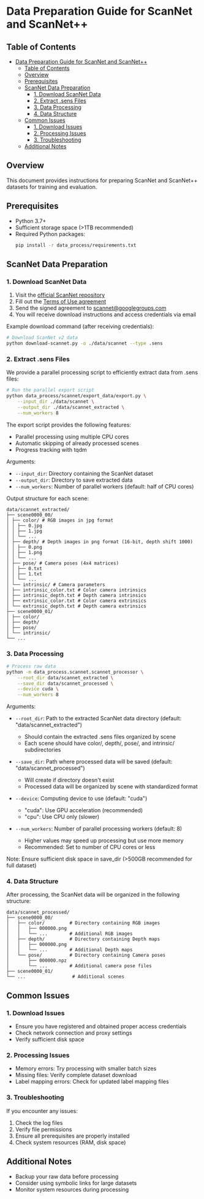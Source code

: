 # Data Preparation Guide for ScanNet and ScanNet++

## Table of Contents
- [Data Preparation Guide for ScanNet and ScanNet++](#data-preparation-guide-for-scannet-and-scannet)
  - [Table of Contents](#table-of-contents)
  - [Overview](#overview)
  - [Prerequisites](#prerequisites)
  - [ScanNet Data Preparation](#scannet-data-preparation)
    - [1. Download ScanNet Data](#1-download-scannet-data)
    - [2. Extract .sens Files](#2-extract-sens-files)
    - [3. Data Processing](#3-data-processing)
    - [4. Data Structure](#4-data-structure)
  - [Common Issues](#common-issues)
    - [1. Download Issues](#1-download-issues)
    - [2. Processing Issues](#2-processing-issues)
    - [3. Troubleshooting](#3-troubleshooting)
  - [Additional Notes](#additional-notes)

## Overview
This document provides instructions for preparing ScanNet and ScanNet++ datasets for training and evaluation.

## Prerequisites
- Python 3.7+
- Sufficient storage space (>1TB recommended)
- Required Python packages:
  ```bash
  pip install -r data_process/requirements.txt
  ```

## ScanNet Data Preparation

### 1. Download ScanNet Data
1. Visit the [official ScanNet repository](https://github.com/ScanNet/ScanNet)
2. Fill out the [Terms of Use agreement](http://kaldir.vc.in.tum.de/scannet/ScanNet_TOS.pdf)
3. Send the signed agreement to scannet@googlegroups.com
4. You will receive download instructions and access credentials via email

Example download command (after receiving credentials):
```bash
# Download ScanNet v2 data
python download-scannet.py -o ./data/scannet --type .sens
```

### 2. Extract .sens Files
We provide a parallel processing script to efficiently extract data from .sens files:

```bash
# Run the parallel export script
python data_process/scannet/export_data/export.py \
    --input_dir ./data/scannet \
    --output_dir ./data/scannet_extracted \
    --num_workers 8
```

The export script provides the following features:
- Parallel processing using multiple CPU cores
- Automatic skipping of already processed scenes
- Progress tracking with tqdm

Arguments:
- `--input_dir`: Directory containing the ScanNet dataset
- `--output_dir`: Directory to save extracted data
- `--num_workers`: Number of parallel workers (default: half of CPU cores)

Output structure for each scene:
```
data/scannet_extracted/
├── scene0000_00/
│ ├── color/ # RGB images in jpg format
│ │ ├── 0.jpg
│ │ ├── 1.jpg
│ │ └── ...
│ ├── depth/ # Depth images in png format (16-bit, depth shift 1000)
│ │ ├── 0.png
│ │ ├── 1.png
│ │ └── ...
│ ├── pose/ # Camera poses (4x4 matrices)
│ │ ├── 0.txt
│ │ ├── 1.txt
│ │ └── ...
│ └── intrinsic/ # Camera parameters
│ ├── intrinsic_color.txt # Color camera intrinsics
│ ├── intrinsic_depth.txt # Depth camera intrinsics
│ ├── extrinsic_color.txt # Color camera extrinsics
│ └── extrinsic_depth.txt # Depth camera extrinsics
├── scene0000_01/
│ ├── color/
│ ├── depth/
│ ├── pose/
│ └── intrinsic/
└── ...
```

### 3. Data Processing
```bash
# Process raw data
python -m data_process.scannet.scannet_processor \
    --root_dir data/scannet_extracted \
    --save_dir data/scannet_processed \
    --device cuda \
    --num_workers 8
```

Arguments:
- `--root_dir`: Path to the extracted ScanNet data directory (default: "data/scannet_extracted")
  - Should contain the extracted .sens files organized by scene
  - Each scene should have color/, depth/, pose/, and intrinsic/ subdirectories

- `--save_dir`: Path where processed data will be saved (default: "data/scannet_processed")
  - Will create if directory doesn't exist
  - Processed data will be organized by scene with standardized format

- `--device`: Computing device to use (default: "cuda")
  - "cuda": Use GPU acceleration (recommended)
  - "cpu": Use CPU only (slower)

- `--num_workers`: Number of parallel processing workers (default: 8)
  - Higher values may speed up processing but use more memory
  - Recommended: Set to number of CPU cores or less

Note: Ensure sufficient disk space in save_dir (>500GB recommended for full dataset)

### 4. Data Structure
After processing, the ScanNet data will be organized in the 
following structure:
```
data/scannet_processed/
├── scene0000_00/
│   ├── color/         # Directory containing RGB images
│   │   ├── 000000.png
│   │   └── ...        # Additional RGB images
│   ├── depth/         # Directory containing Depth maps
│   │   ├── 000000.png
│   │   └── ...        # Additional Depth maps
│   └── pose/          # Directory containing Camera poses
│       ├── 000000.npz
│       └── ...        # Additional camera pose files
├── scene0000_01/
└── ...                 # Additional scenes
```
## Common Issues

### 1. Download Issues
- Ensure you have registered and obtained proper access credentials
- Check network connection and proxy settings
- Verify sufficient disk space

### 2. Processing Issues
- Memory errors: Try processing with smaller batch sizes
- Missing files: Verify complete dataset download
- Label mapping errors: Check for updated label mapping files

### 3. Troubleshooting
If you encounter any issues:
1. Check the log files
2. Verify file permissions
3. Ensure all prerequisites are properly installed
4. Check system resources (RAM, disk space)

## Additional Notes
- Backup your raw data before processing
- Consider using symbolic links for large datasets
- Monitor system resources during processing
